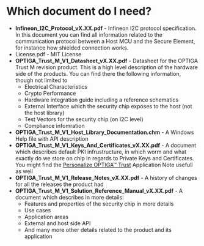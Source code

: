 # Which document do I need?

* **Infineon_I2C_Protocol_vX.XX.pdf** - Infineon I2C protocol specification. In this document you can find all information related to the communication protocol between a Host MCU and the Secure Element, for instance how shielded connection works.
* License.pdf - MIT License
* **OPTIGA_Trust_M_V1_Datasheet_vX.XX.pdf** - Datasheet for the OPTIGA Trust M revision product. This is a high level description of the hardware side of the products. You can find there the following information, though not limited to
    * Electrical Characteristics
    * Crypto Performance
    * Hardware integration guide including a reference schematics
    * External Interface which the security chip exposes to the host (not the host library)
    * Test Vectors for the security chip (on I2C level)
    * Compliance infomration
* **OPTIGA_Trust_M_V1_Host_Library_Documentation.chm** - A Windows Help file with API description
* **OPTIGA_Trust_M_V1_Keys_And_Certificates_vX.XX.pdf** - A document which describes default PKI infrustructure, in which worm and what exactly do we store on chip in regards to Private Keys and Certificates. You might find the [Personalize OPTIGA™ Trust](https://github.com/Infineon/personalize-optiga-trust) Application Note usefull as well
* **OPTIGA_Trust_M_V1_Release_Notes_vX.XX.pdf** - A history of changes for all the releases the product had
* **OPTIGA_Trust_M_V1_Solution_Reference_Manual_vX.XX.pdf** - A document which describes in more details:
    * Features and properties of the security chip in more details
    * Use cases
    * Application areas
    * External and host side API
    * And many more other details related to the product and its application
